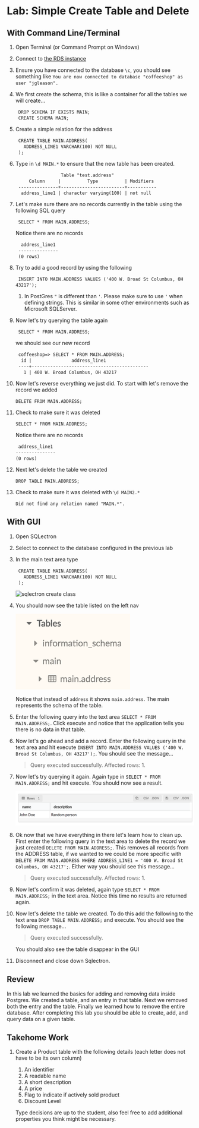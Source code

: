 # Lab: Simple Create Table and Delete #
## With Command Line/Terminal ##
1. Open Terminal (or Command Prompt on Windows)
2. Connect to [the RDS instance](./creating_rds_instance.md#connect-psql)
3. Ensure you have connected to the database `\c`, you should see something like `You are now connected to database "coffeeshop" as user "jgleason".`
5. We first create the schema, this is like a container for all the tables we will create...

        DROP SCHEMA IF EXISTS MAIN;
        CREATE SCHEMA MAIN;

5. Create a simple relation for the address

        CREATE TABLE MAIN.ADDRESS(
          ADDRESS_LINE1 VARCHAR(100) NOT NULL
        );

6. Type in `\d MAIN.*` to ensure that the new table has been created.

                        Table "test.address"
            Column     |          Type          | Modifiers 
        ---------------+------------------------+-----------
         address_line1 | character varying(100) | not null

7. Let's make sure there are no records currently in the table using the following SQL query

        SELECT * FROM MAIN.ADDRESS;

    Notice there are no records

         address_line1 
        ---------------
        (0 rows)


8. Try to add a good record by using the following

        INSERT INTO MAIN.ADDRESS VALUES ('400 W. Broad St Columbus, OH 43217');

    1. In PostGres `"` is different than `'`. Please make sure to use `'` when defining strings. This is similar in some other environments such as Microsoft SQLServer.

9. Now let's try querying the table again

        SELECT * FROM MAIN.ADDRESS;

    we should see our new record

        coffeeshop=> SELECT * FROM MAIN.ADDRESS;
         id |               address_line1                
        ----+--------------------------------------------
          1 | 400 W. Broad Columbus, OH 43217


10. Now let's reverse everything we just did. To start with let's remove the record we added

        DELETE FROM MAIN.ADDRESS;

11. Check to make sure it was deleted

        SELECT * FROM MAIN.ADDRESS;

    Notice there are no records

         address_line1 
        ---------------
        (0 rows)    

12. Next let's delete the table we created

        DROP TABLE MAIN.ADDRESS;

13. Check to make sure it was deleted with `\d MAIN2.*`
    
        Did not find any relation named "MAIN.*".

## With GUI ##

1. Open SQLectron
2. Select to connect to the database configured in the previous lab
3. In the main text area type

        CREATE TABLE MAIN.ADDRESS(
          ADDRESS_LINE1 VARCHAR(100) NOT NULL
        );

    ![sqlectron create class](https://jrgleason.github.io/psql-getting-started/labs/resources/sqlectron_create_class.png "sqlectron create class")

4. You should now see the table listed on the left nav

    ![sqlectron table created](./resources/sqlectron_table_created.png "sqlectron table created")

    Notice that instead of `address` it shows `main.address`. The main represents the schema of the table.

5. Enter the following query into the text area `SELECT * FROM MAIN.ADDRESS;`. Click execute and notice that the application tells you there is no data in that table.

6. Now let's go ahead and add a record. Enter the following query in the text area and hit execute `INSERT INTO MAIN.ADDRESS VALUES ('400 W. Broad St Columbus, OH 43217');`. You should see the message...
    
    > Query executed successfully. Affected rows: 1.

7. Now let's try querying it again. Again type in `SELECT * FROM MAIN.ADDRESS;` and hit execute. You should now see a result.

    ![sqlectron with data](./resources/sqlectron_record_shown_3.png "")

8. Ok now that we have everything in there let's learn how to clean up. First enter the following query in the text area to delete the record we just created `DELETE FROM MAIN.ADDRESS;`. This removes all records from the ADDRESS table, if we wanted to we could be more specific with `DELETE FROM MAIN.ADDRESS WHERE ADDRESS_LINE1 = '400 W. Broad St Columbus, OH 43217';`. Either way you should see this message...

    > Query executed successfully. Affected rows: 1.

9. Now let's confirm it was deleted, again type `SELECT * FROM MAIN.ADDRESS;` in the text area. Notice this time no results are returned again.
10. Now let's delete the table we created. To do this add the following to the text area `DROP TABLE MAIN.ADDRESS;` and execute. You should see the following message...

    > Query executed successfully.

    You should also see the table disappear in the GUI

12. Disconnect and close down Sqlectron.  

## Review ##

In this lab we learned the basics for adding and removing data inside Postgres. We created a table, and an entry in that table. Next we removed both the entry and the table. Finally we learned how to remove the entire database. After completing this lab you should be able to create, add, and query data on a given table. 

## Takehome Work

1. Create a Product table with the following details (each letter does not have to be its own column)

    1. An identifier
    1. A readable name
    1. A short description
    1. A price
    1. Flag to indicate if actively sold product 
    1. Discount Level

    Type decisions are up to the student, also feel free to add additional properties you think might be necessary.
